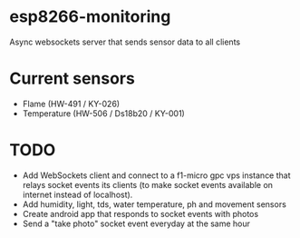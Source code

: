 # esp8266-monitoring
Async websockets server that sends sensor data to all clients

# Current sensors
 - Flame (HW-491 / KY-026)
 - Temperature (HW-506 / Ds18b20 / KY-001)

# TODO
- Add WebSockets client and connect to a f1-micro gpc vps instance that relays socket events its clients (to make socket events available on internet instead of localhost).
- Add humidity, light, tds, water temperature, ph and movement sensors
- Create android app that responds to socket events with photos
- Send a "take photo" socket event everyday at the same hour